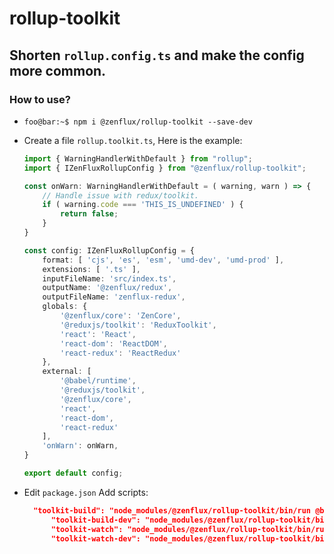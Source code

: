 # rollup-toolkit
Shorten `rollup.config.ts` and make the config more common.
---
### How to use?

- 
  ```console
  foo@bar:~$ npm i @zenflux/rollup-toolkit --save-dev
  ```

-
  Create a file `rollup.toolkit.ts`, Here is the example:

  ```ts
  import { WarningHandlerWithDefault } from "rollup";
  import { IZenFluxRollupConfig } from "@zenflux/rollup-toolkit";

  const onWarn: WarningHandlerWithDefault = ( warning, warn ) => {
      // Handle issue with redux/toolkit.
      if ( warning.code === 'THIS_IS_UNDEFINED' ) {
          return false;
      }
  }

  const config: IZenFluxRollupConfig = {
      format: [ 'cjs', 'es', 'esm', 'umd-dev', 'umd-prod' ],
      extensions: [ '.ts' ],
      inputFileName: 'src/index.ts',
      outputName: '@zenflux/redux',
      outputFileName: 'zenflux-redux',
      globals: {
          '@zenflux/core': 'ZenCore',
          '@reduxjs/toolkit': 'ReduxToolkit',
          'react': 'React',
          'react-dom': 'ReactDOM',
          'react-redux': 'ReactRedux'
      },
      external: [
          '@babel/runtime',
          '@reduxjs/toolkit',
          '@zenflux/core',
          'react',
          'react-dom',
          'react-redux'
      ],
      'onWarn': onWarn,
  }

  export default config;

  ```
- Edit `package.json`
  Add scripts:
  ```json
  	"toolkit-build": "node_modules/@zenflux/rollup-toolkit/bin/run @build",
		"toolkit-build-dev": "node_modules/@zenflux/rollup-toolkit/bin/dev @build",
		"toolkit-watch": "node_modules/@zenflux/rollup-toolkit/bin/run @watch",
		"toolkit-watch-dev": "node_modules/@zenflux/rollup-toolkit/bin/dev @watch"
  ```
  
